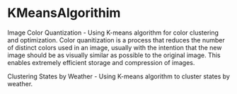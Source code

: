 # KMeansAlgorithim
Image Color Quantization - Using K-means algorithm for color clustering and optimization. Color quanitization is a process that reduces the number of distinct colors used in an image, usually with the intention that the new image should be as visually similar as possible to the original image. This enables extremely efficient storage and compression of images. 

Clustering States by Weather - Using K-means algorithm to cluster states by weather. 
